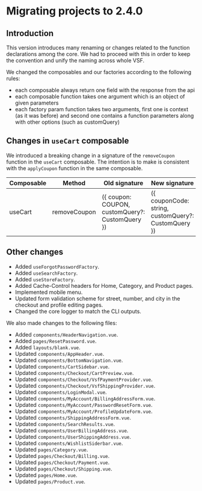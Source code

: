 # Migrating projects to 2.4.0

## Introduction

This version introduces many renaming or changes related to the function declarations among the core.
We had to proceed with this in order to keep the convention and unify the naming across whole VSF.

We changed the composables and our factories according to the following rules:
- each composable always return one field with the response from the api
- each composable function takes one argument which is an object of given parameters
- each factory param function takes two arguments, first one is context (as it was before) and second one contains a function parameters along with other options (such as customQuery)

## Changes in `useCart` composable

We introduced a breaking change in a signature of the `removeCoupon` function in the `useCart` composable. The intention is to make is consistent with the `applyCoupon` function in the same composable.

| Composable | Method | Old signature | New signature |
|------------|--------|---------------|---------------|
| useCart | removeCoupon | ({ coupon: COUPON, customQuery?: CustomQuery }) | ({ couponCode: string, customQuery?: CustomQuery })
## Other changes

- Added `useForgotPasswordFactory`.
- Added `useSearchFactory`.
- Added `useStoreFactory`.
- Added Cache-Control headers for Home, Category, and Product pages.
- Implemented mobile menu.
- Updated form validation scheme for street, number, and city in the checkout and profile editing pages.
- Changed the core logger to match the CLI outputs.

We also made changes to the following files:
- Added `components/HeaderNavigation.vue`.
- Added `pages/ResetPassword.vue`.
- Added `layouts/blank.vue`.
- Updated `components/AppHeader.vue`.
- Updated `components/BottomNavigation.vue`.
- Updated `components/CartSidebar.vue`.
- Updated `components/Checkout/CartPreview.vue`.
- Updated `components/Checkout/VsfPaymentProvider.vue`.
- Updated `components/Checkout/VsfShippingProvider.vue`.
- Updated `components/LoginModal.vue`.
- Updated `components/MyAccount/BillingAddressForm.vue`.
- Updated `components/MyAccount/PasswordResetForm.vue`.
- Updated `components/MyAccount/ProfileUpdateForm.vue`.
- Updated `components/ShippingAddressForm.vue`.
- Updated `components/SearchResults.vue`.
- Updated `components/UserBillingAddress.vue`.
- Updated `components/UserShippingAddress.vue`.
- Updated `components/WishlistSiderbar.vue`.
- Updated `pages/Category.vue`.
- Updated `pages/Checkout/Billing.vue`.
- Updated `pages/Checkout/Payment.vue`.
- Updated `pages/Checkout/Shipping.vue`.
- Updated `pages/Home.vue`.
- Updated `pages/Product.vue`.
